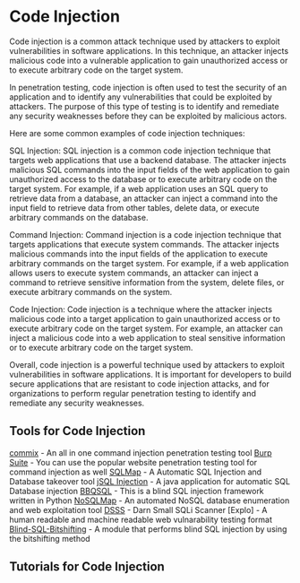 # Code Injection

Code injection is a common attack technique used by attackers to exploit vulnerabilities in software applications. In this technique, an attacker injects malicious code into a vulnerable application to gain unauthorized access or to execute arbitrary code on the target system.

In penetration testing, code injection is often used to test the security of an application and to identify any vulnerabilities that could be exploited by attackers. The purpose of this type of testing is to identify and remediate any security weaknesses before they can be exploited by malicious actors.

Here are some common examples of code injection techniques:

SQL Injection: SQL injection is a common code injection technique that targets web applications that use a backend database. The attacker injects malicious SQL commands into the input fields of the web application to gain unauthorized access to the database or to execute arbitrary code on the target system.
For example, if a web application uses an SQL query to retrieve data from a database, an attacker can inject a command into the input field to retrieve data from other tables, delete data, or execute arbitrary commands on the database.

Command Injection: Command injection is a code injection technique that targets applications that execute system commands. The attacker injects malicious commands into the input fields of the application to execute arbitrary commands on the target system.
For example, if a web application allows users to execute system commands, an attacker can inject a command to retrieve sensitive information from the system, delete files, or execute arbitrary commands on the system.

Code Injection: Code injection is a technique where the attacker injects malicious code into a target application to gain unauthorized access or to execute arbitrary code on the target system.
For example, an attacker can inject a malicious code into a web application to steal sensitive information or to execute arbitrary code on the target system.

Overall, code injection is a powerful technique used by attackers to exploit vulnerabilities in software applications. It is important for developers to build secure applications that are resistant to code injection attacks, and for organizations to perform regular penetration testing to identify and remediate any security weaknesses.

## Tools for Code Injection
[commix](https://github.com/commixproject/commix) - An all in one command injection penetration testing tool
[Burp Suite](https://portswigger.net/burp) - You can use the popular website penetration testing tool for command injection as well 
[SQLMap](https://github.com/sqlmapproject/sqlmap) - A Automatic SQL Injection and Database takeover tool
[jSQL Injection](https://github.com/ron190/jsql-injection) - A java application for automatic SQL Database injection
[BBQSQL](https://manpages.ubuntu.com/manpages/focal/en/man1/bbqsql.1.html) - This is a blind SQL injection framework written in Python
[NoSQLMap](https://github.com/codingo/NoSQLMap) - An automated NoSQL database enumeration and web exploitation tool
[DSSS](https://github.com/stamparm/DSSS) - Darn Small SQLi Scanner
[Explo] - A human readable and machine readable web vulnarability testing format
[Blind-SQL-Bitshifting](https://github.com/awnumar/blind-sql-bitshifting) - A module that performs blind SQL injection by using the bitshifting method

## Tutorials for Code Injection



